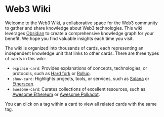 # Web3 Wiki

Welcome to the Web3 Wiki, a collaborative space for the Web3 community to gather and share knowledge about Web3 technologies. This wiki leverages [Obsidian](https://obsidian.md/) to create a comprehensive knowledge graph for your benefit. We hope you find valuable insights each time you visit.

The wiki is organized into thousands of cards, each representing an independent knowledge unit that links to other cards. There are three types of cards in this wiki:

* `explain-card`: Provides explanations of concepts, technologies, or protocols, such as [Hard fork](https://publish.obsidian.md/web3-wiki/cards/Hard+fork) or [Rollup](https://publish.obsidian.md/web3-wiki/cards/Rollup).
* `show-card`: Highlights projects, tools, or services, such as [Solana](https://publish.obsidian.md/web3-wiki/cards/Solana) or [Etherscan](https://publish.obsidian.md/web3-wiki/cards/Etherscan).
* `awesome-card`: Curates collections of excellent resources, such as [Awesome Ethereum](https://publish.obsidian.md/web3-wiki/cards/Awesome+Ethereum) or [Awesome Polkadot](https://publish.obsidian.md/web3-wiki/cards/Awesome+Polkadot).

You can click on a tag within a card to view all related cards with the same tag.
